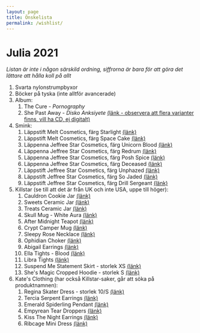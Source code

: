 ```yaml
---
layout: page
title: Önskelista
permalink: /wishlist/
---
```


# Julia 2021
*Listan är inte i någon särskild ordning, siffrorna är bara för att göra det lättare att hålla koll på allt*

1. Svarta nylonstrumpbyxor
5. Böcker på tyska (inte alltför avancerade)
2. Album:
    1. The Cure - *Pornography*
    2. She Past Away - *Disko Anksiyete* [(länk - observera att flera varianter finns, vill ha CD, ej digitalt)](https://shepastawayofficial.bandcamp.com/album/disko-anksiyete-3)
4. Smink:
    1. Läppstift Melt Cosmetics, färg Starlight [(länk)](https://www.beautybay.com/p/melt-cosmetics/lipstick/starlight/)
    2. Läppstift Melt Cosmetics, färg Space Cake [(länk)](https://www.beautybay.com/p/melt-cosmetics/lipstick/space-cake/)
    3. Läppenna Jeffree Star Cosmetics, färg Unicorn Blood [(länk)](https://www.beautybay.com/p/jeffree-star-cosmetics/velour-lip-liner/unicorn-blood/)
    4. Läppenna Jeffree Star Cosmetics, färg Redrum [(länk)](https://www.beautybay.com/p/jeffree-star-cosmetics/velour-lip-liner/redrum/)
    5. Läppenna Jeffree Star Cosmetics, färg Posh Spice [(länk)](https://www.beautybay.com/p/jeffree-star-cosmetics/velour-lip-liner/posh-spice/)
    6. Läppenna Jeffree Star Cosmetics, färg Deceased [(länk)](https://www.beautybay.com/p/jeffree-star-cosmetics/velour-lip-liner/deceased/)
    7. Läppstift Jeffree Star Cosmetics, färg Unphazed [(länk)](https://www.beautybay.com/p/jeffree-star-cosmetics/velvet-trap-lipstick/unphazed/)
    8. Läppstift Jeffree Star Cosmetics, färg So Jaded [(länk)](https://www.beautybay.com/p/jeffree-star-cosmetics/velvet-trap-lipstick/so-jaded/)
    9. Läppstift Jeffree Star Cosmetics, färg Drill Sergeant [(länk)](https://www.beautybay.com/p/jeffree-star-cosmetics/velvet-trap-lipstick/drill-sergeant/)
6. Killstar (se till att det är från UK och inte USA, uppe till höger):
    1. Cauldron Cookie Jar [(länk)](https://www.killstar.com/collections/for-ur-crypt/products/cauldron-cookie-jar)
    2. Sweets Ceramic Jar [(länk)](https://www.killstar.com/collections/for-ur-crypt/products/sweets-ceramic-jar)
    3. Treats Ceramic Jar [(länk)](https://www.killstar.com/collections/for-ur-crypt/products/treats-ceramic-jar)
    4. Skull Mug - White Aura [(länk)](https://www.killstar.com/collections/its-a-lifestyle/products/skull-mug-wht-aura)
    5. After Midnight Teapot [(länk)](https://www.killstar.com/collections/its-a-lifestyle/products/after-midnight-teapot)
    6. Crypt Camper Mug [(länk)](https://www.killstar.com/collections/its-a-lifestyle/products/crypt-camper-mug)
    6. Sleepy Rose Necklace [(länk)](https://www.killstar.com/collections/womens-jewellery/products/sleepy-rose-necklace)
    7. Ophidian Choker [(länk)](https://www.killstar.com/collections/womens-chokers/products/ophidian-choker)
    8. Abigail Earrings [(länk)](https://www.killstar.com/collections/womens-jewellery/products/abigail-earrings)
    9. Ella Tights - Blood [(länk)](https://www.killstar.com/collections/womens-socks-tights/products/ella-tights-blood)
    10. Libra Tights [(länk)](https://www.killstar.com/collections/womens-socks-tights/products/libra-tights-b)
    12. Suspend Me Statement Skirt - storlek XS [(länk)](https://www.killstar.com/collections/womens-bottoms/products/suspend-me-statement-skirt)
    13. She's Magic Cropped Hoodie - storlek S [(länk)](https://www.killstar.com/collections/womens-tops/products/shes-magic-cropped-hoodie)
7. Kate's Clothing (har också Killstar-saker, går att söka på produktnamnen):
    1. Regina Skater Dress - storlek 10/S [(länk)](https://www.katesclothing.co.uk/collections/dark-in-love/products/dark-in-love-regina-skater-dress)
    2. Tercia Serpent Earrings [(länk)](https://www.katesclothing.co.uk/collections/alchemy/products/alchemy-gothic-tercia-serpent-earrings)
    3. Emerald Spiderling Pendant [(länk)](https://www.katesclothing.co.uk/collections/alchemy/products/alchemy-gothic-emerald-spiderling-pendant)
    4. Empyrean Tear Droppers [(länk)](https://www.katesclothing.co.uk/collections/alchemy/products/alchemy-gothic-empyrean-tear-droppers-red)
    5. Kiss The Night Earrings [(länk)](https://www.katesclothing.co.uk/collections/alchemy/products/alchemy-gothic-kiss-the-night-earrings)
    6. Ribcage Mini Dress [(länk)](https://www.katesclothing.co.uk/collections/hell-bunny/products/hell-bunny-ribcage-mini-dress)